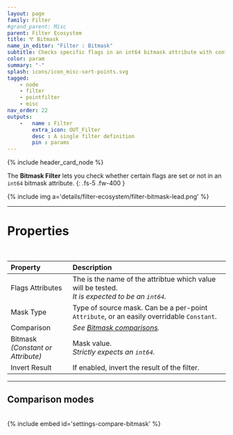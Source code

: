 ```yaml
---
layout: page
family: Filter
#grand_parent: Misc
parent: Filter Ecosystem
title: 🝖 Bitmask
name_in_editor: "Filter : Bitmask"
subtitle: Checks specific flags in an int64 bitmask attribute with configurable mask types, comparisons, and an option to invert results.
color: param
summary: "-"
splash: icons/icon_misc-sort-points.svg
tagged: 
    - node
    - filter
    - pointfilter
    - misc
nav_order: 22
outputs:
    -   name : Filter
        extra_icon: OUT_Filter
        desc : A single filter definition
        pin : params
---
```


{% include header_card_node %}

The **Bitmask Filter** lets you check whether certain flags are set or not in an `int64` bitmask attribute.
{: .fs-5 .fw-400 } 

{% include img a='details/filter-ecosystem/filter-bitmask-lead.png' %}

---
# Properties
<br>

| Property       | Description          |
|:-------------|:------------------|
| Flags Attributes          | The is the name of the attribtue which value will be tested.<br>*It is expected to be an `int64`.* |
| Mask Type | Type of source mask. Can be a per-point `Attribute`, or an easily overridable `Constant`. |
| Comparison | *See [Bitmask comparisons](/PCGExtendedToolkit/doc-general/general-comparisons.html#bitmask-comparisons).* |
| Bitmask <br>*(Constant or Attribute)* | Mask value.<br>*Strictly expects an `int64`.* |
| Invert Result | If enabled, invert the result of the filter. |

---
## Comparison modes
<br>
{% include embed id='settings-compare-bitmask' %}